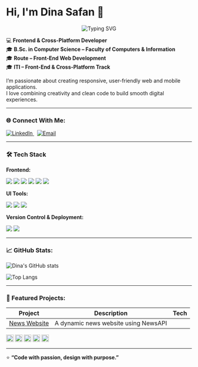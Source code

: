 # Hi, I'm Dina Safan 👋

<p align="center">
  <img src="https://readme-typing-svg.herokuapp.com?size=24&color=6AA6F8&center=true&vCenter=true&width=600&lines=B.Sc.+Computer+Science+🎓;Frontend+Developer+💻;Cross-Platform+Developer+📱;Always+learning+new+things+🚀" alt="Typing SVG">
</p>

💻 **Frontend & Cross-Platform Developer**  
🎓 **B.Sc. in Computer Science – Faculty of Computers & Information**  
🎓 **Route – Front-End Web Development**  
🎓 **ITI – Front-End & Cross-Platform Track**

I’m passionate about creating responsive, user-friendly web and mobile applications.  
I love combining creativity and clean code to build smooth digital experiences.

---

### 🌐 Connect With Me:
<p>
  <a href="https://www.linkedin.com/in/dina-safan-119994209?utm_source=share&utm_campaign=share_via&utm_content=profile&utm_medium=android_app" target="_blank">
    <img src="https://img.shields.io/badge/LinkedIn-0077B5?style=for-the-badge&logo=linkedin&logoColor=white" alt="LinkedIn">
  </a>
  &nbsp;
  <a href="mailto:dina.safan83@gmail.com">
    <img src="https://img.shields.io/badge/Email-D14836?style=for-the-badge&logo=gmail&logoColor=white" alt="Email">
  </a>
</p>


---
### 🛠️ Tech Stack

**Frontend:**  
<p>
  <img src="https://img.shields.io/badge/HTML5-E34F26?style=for-the-badge&logo=html5&logoColor=white">
  <img src="https://img.shields.io/badge/CSS3-1572B6?style=for-the-badge&logo=css3&logoColor=white">
  <img src="https://img.shields.io/badge/JavaScript-F7DF1E?style=for-the-badge&logo=javascript&logoColor=black">
  <img src="https://img.shields.io/badge/ES6-FFDD00?style=for-the-badge&logo=javascript&logoColor=black">
  <img src="https://img.shields.io/badge/React-61DAFB?style=for-the-badge&logo=react&logoColor=black">
  <img src="https://img.shields.io/badge/Vite-646CFF?style=for-the-badge&logo=vite&logoColor=white">
</p>

**UI Tools:**  
<p>
  <img src="https://img.shields.io/badge/Figma-F24E1E?style=for-the-badge&logo=figma&logoColor=white">
  <img src="https://img.shields.io/badge/Bootstrap-7952B3?style=for-the-badge&logo=bootstrap&logoColor=white">
  <img src="https://img.shields.io/badge/Tailwind-06B6D4?style=for-the-badge&logo=tailwind-css&logoColor=white">
</p>

**Version Control & Deployment:**  
<p>
  <img src="https://img.shields.io/badge/Git-F05032?style=for-the-badge&logo=git&logoColor=white">
  <img src="https://img.shields.io/badge/GitHub-181717?style=for-the-badge&logo=github&logoColor=white">
</p>


---

### 📈 GitHub Stats:
![Dina's GitHub stats](https://github-readme-stats.vercel.app/api?username=Dina-Safan&show_icons=true&theme=tokyonight)

![Top Langs](https://github-readme-stats.vercel.app/api/top-langs/?username=Dina-Safan&layout=compact&theme=tokyonight)

---

### 🚀 Featured Projects:

| Project | Description | Tech |
|----------|--------------|------|
| [News Website](https://github.com/Dina-Safan/NewsWebSite) | A dynamic news website using NewsAPI | 
<img src="https://img.shields.io/badge/HTML5-E34F26?style=for-the-badge&logo=html5&logoColor=white" height="20"> 
<img src="https://img.shields.io/badge/CSS3-1572B6?style=for-the-badge&logo=css3&logoColor=white" height="20">
<img src="https://img.shields.io/badge/JavaScript-F7DF1E?style=for-the-badge&logo=javascript&logoColor=black" height="20">
<img src="https://img.shields.io/badge/ES6-F7DF1E?style=for-the-badge&logo=javascript&logoColor=black" height="20">
<img src="https://img.shields.io/badge/Bootstrap-7952B3?style=for-the-badge&logo=bootstrap&logoColor=white" height="20">



---

⭐ **“Code with passion, design with purpose.”**

